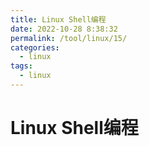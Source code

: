 ```yaml
---
title: Linux Shell编程
date: 2022-10-28 8:38:32
permalink: /tool/linux/15/
categories:
  - linux
tags:
  - linux
---
```


# Linux Shell编程